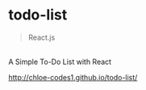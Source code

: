 # todo-list
> React.js

<br/>
A Simple To-Do List with React

<br/>


http://chloe-codes1.github.io/todo-list/
